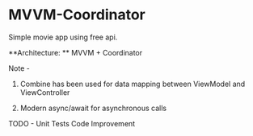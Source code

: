 # MVVM-Coordinator
Simple movie app using free api.

**Architecture: ** MVVM + Coordinator

Note -

1. Combine has been used for data mapping between ViewModel and ViewController

2. Modern async/await for asynchronous calls


TODO - 
Unit Tests
Code Improvement 
